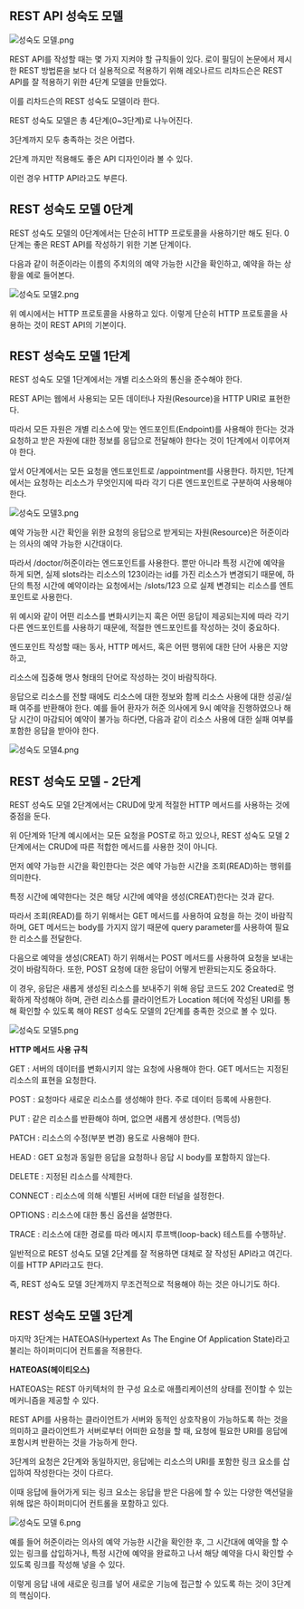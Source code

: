 ## REST API 성숙도 모델

![성숙도 모델.png](https://s3-us-west-2.amazonaws.com/secure.notion-static.com/968ae027-00ab-446c-b5e9-dad9b8ef783f/%EC%84%B1%EC%88%99%EB%8F%84_%EB%AA%A8%EB%8D%B8.png)

REST API를 작성할 때는 몇 가지 지켜야 할 규칙들이 있다. 로이 필딩이 논문에서 제시한 REST 방법론을 보다 더 실용적으로 적용하기 위해 레오나르드 리차드슨은 REST API를 잘 적용하기 위한 4단계 모델을 만들었다.

이를 리차드슨의 REST 성숙도 모델이라 한다.

REST 성숙도 모델은 총 4단계(0~3단계)로 나누어진다.

3단계까지 모두 충족하는 것은 어렵다.

2단계 까지만 적용해도 좋은 API 디자인이라 볼 수 있다.

이런 경우 HTTP API라고도 부른다.

## REST 성숙도 모델 0단계

REST 성숙도 모델의 0단계에서는 단순히 HTTP 프로토콜을 사용하기만 해도 된다. 0단계는 좋은 REST API를 작성하기 위한 기본 단계이다.

다음과 같이 허준이라는 이름의 주치의의 예약 가능한 시간을 확인하고, 예약을 하는 상황을 예로 들어본다.

![성숙도 모델2.png](https://s3-us-west-2.amazonaws.com/secure.notion-static.com/4f9f228f-3ff6-4ad5-9660-ab0ed5b58bdd/%EC%84%B1%EC%88%99%EB%8F%84_%EB%AA%A8%EB%8D%B82.png)

위 예시에서는 HTTP 프로토콜을 사용하고 있다. 이렇게 단순히 HTTP 프로토콜을 사용하는 것이 REST API의 기본이다.

## REST 성숙도 모델 1단계

REST 성숙도 모델 1단계에서는 개별 리소스와의 통신을 준수해야 한다.

REST API는 웹에서 사용되는 모든 데이터나 자원(Resource)을 HTTP URI로 표현한다.

따라서 모든 자원은 개별 리소스에 맞는 엔드포인트(Endpoint)를 사용해야 한다는 것과 요청하고 받은 자원에 대한 정보를 응답으로 전달해야 한다는 것이 1단계에서 이루어져야 한다.

앞서 0단계에서는 모든 요청을 엔드포인트로 /appointment를 사용한다. 하지만, 1단계에서는 요청하는 리소스가 무엇인지에 따라 각기 다른 엔드포인트로 구분하여 사용해야 한다.

![성숙도 모델3.png](https://s3-us-west-2.amazonaws.com/secure.notion-static.com/c475db8a-a0a9-43a8-bced-a3ca9080edb5/%EC%84%B1%EC%88%99%EB%8F%84_%EB%AA%A8%EB%8D%B83.png)

예약 가능한 시간 확인을 위한 요청의 응답으로 받게되는 자원(Resource)은 허준이라는 의사의 예약 가능한 시간대이다.

따라서 /doctor/허준이라는 엔드포인트를 사용한다. 뿐만 아니라 특정 시간에 예약을 하게 되면, 실제 slots라는 리소스의 123이라는 id를 가진 리소스가 변경되기 때문에, 하단의 특정 시간에 예약이라는 요청에서는 /slots/123 으로 실제 변경되는 리소스를 엔트포인트로 사용한다.

위 예시와 같이 어떤 리소스를 변화시키는지 혹은 어떤 응답이 제공되는지에 따라 각기 다른 엔드포인트를 사용하기 때문에, 적절한 엔드포인트를 작성하는 것이 중요하다.

엔드포인트 작성할 때는 동사, HTTP 메서드, 혹은 어떤 행위에 대한 단어 사용은 지양하고,

리소스에 집중해 명사 형태의 단어로 작성하는 것이 바람직하다.

응답으로 리소스를 전할 때에도 리소스에 대한 정보와 함께 리소스 사용에 대한 성공/실패 여주를 반환해야 한다. 예를 들어 환자가 허준 의사에게 9시 예약을 진행하였으나 해당 시간이 마감되어 예약이 불가능 하다면, 다음과 같이 리소스 사용에 대한 실패 여부를 포함한 응답을 받아야 한다.

![성숙도 모델4.png](https://s3-us-west-2.amazonaws.com/secure.notion-static.com/db592a54-f414-4e33-8fb4-b4de5f03db29/%EC%84%B1%EC%88%99%EB%8F%84_%EB%AA%A8%EB%8D%B84.png)

## REST 성숙도 모델 - 2단계

REST 성숙도 모델 2단계에서는 CRUD에 맞게 적절한 HTTP 메서드를 사용하는 것에 중점을 둔다.

위 0단계와 1단계 예시에서는 모든 요청을 POST로 하고 있으나, REST 성숙도 모델 2단계에서는 CRUD에 따른 적합한 메서드를 사용한 것이 아니다.

먼저 예약 가능한 시간을 확인한다는 것은 예약 가능한 시간을 조회(READ)하는 행위를 의미한다.

특정 시간에 예약한다는 것은 해당 시간에 예약을 생성(CREAT)한다는 것과 같다.

따라서 조회(READ)를 하기 위해서는 GET 메서드를 사용하여 요청을 하는 것이 바람직 하며, GET 메서드는 body를 가지지 않기 때문에 query parameter를 사용하여 필요한 리소스를 전달한다.

다음으로 예약을 생성(CREAT) 하기 위해서는 POST 메서드를 사용하여 요청을 보내는 것이 바람직하다. 또한, POST 요청에 대한 응답이 어떻게 반환되는지도 중요하다.

이 경우, 응답은 새롭게 생성된 리소스를 보내주기 위해 응답 코드도 202 Created로 명확하게 작성해야 하며, 관련 리소스를 클라이언트가 Location 헤더에 작성된 URI를 통해 확인할 수 있도록 해야 REST 성숙도 모델의 2단계를 충족한 것으로 볼 수 있다.

![성숙도 모델5.png](https://s3-us-west-2.amazonaws.com/secure.notion-static.com/44c5a4ec-604b-4ad8-a759-9997ed06a66d/%EC%84%B1%EC%88%99%EB%8F%84_%EB%AA%A8%EB%8D%B85.png)

**HTTP 메서드 사용 규칙**

GET : 서버의 데이터를 변화시키지 않는 요청에 사용해야 한다. GET 메서드는 지정된 리소스의 표현을 요청한다.

POST : 요청마다 새로운 리소스를 생성해야 한다. 주로 데이터 등록에 사용한다.

PUT : 같은 리소스를 반환해야 하며, 없으면 새롭게 생성한다. (멱등성)

PATCH : 리소스의 수정(부분 변경) 용도로 사용해야 한다.

HEAD : GET 요청과 동일한 응답을 요청하나 응답 시 body를 포함하지 않는다.

DELETE : 지정된 리소스를 삭제한다.

CONNECT : 리소스에 의해 식별된 서버에 대한 터널을 설정한다.

OPTIONS : 리소스에 대한 통신 옵션을 설명한다.

TRACE : 리소스에 대한 경로를 따라 메시지 루프백(loop-back) 테스트를 수행하낟.

일반적으로 REST 성숙도 모델 2단계를 잘 적용하면 대체로 잘 작성된 API라고 여긴다. 이를 HTTP API라고도 한다.

즉, REST 성숙도 모델 3단계까지 무조건적으로 적용해야 하는 것은 아니기도 하다.

## REST 성숙도 모델 3단계

마지막 3단계는 HATEOAS(Hypertext As The Engine Of Application State)라고 불리는 하이퍼미디어 컨트롤을 적용한다.

**HATEOAS(헤이티오스)**

HATEOAS는 REST 아키텍처의 한 구성 요소로 애플리케이션의 상태를 전이할 수 있는 메커니즘을 제공할 수 있다.

REST API를 사용하는 클라이언트가 서버와 동적인 상호작용이 가능하도록 하는 것을 의미하고 클라이언트가 서버로부터 어떠한 요청을 할 때, 요청에 필요한 URI를 응답에 포함시켜 반환하는 것을 가능하게 한다.

3단계의 요청은 2단계와 동일하지만, 응답에는 리소스의 URI를 포함한 링크 요소를 삽입하여 작성한다는 것이 다르다.

이때 응답에 들어가게 되는 링크 요소는 응답을 받은 다음에 할 수 있는 다양한 액션덜을 위해 많은 하이퍼미디어 컨트롤을 포함하고 있다.

![성숙도 모델 6.png](https://s3-us-west-2.amazonaws.com/secure.notion-static.com/ade79593-7a69-42d4-943a-4d5858f47bf7/%EC%84%B1%EC%88%99%EB%8F%84_%EB%AA%A8%EB%8D%B8_6.png)

예를 들어 허준이라는 의사의 예약 가능한 시간을 확인한 후, 그 시간대에 예약을 할 수 있는 링크를 삽입하거나, 특정 시간에 예약을 완료하고 나서 해당 예약을 다시 확인할 수 있도록 링크를 작성해 넣을 수 있다.

이렇게 응답 내에 새로운 링크를 넣어 새로운 기능에 접근할 수 있도록 하는 것이 3단계의 핵심이다.